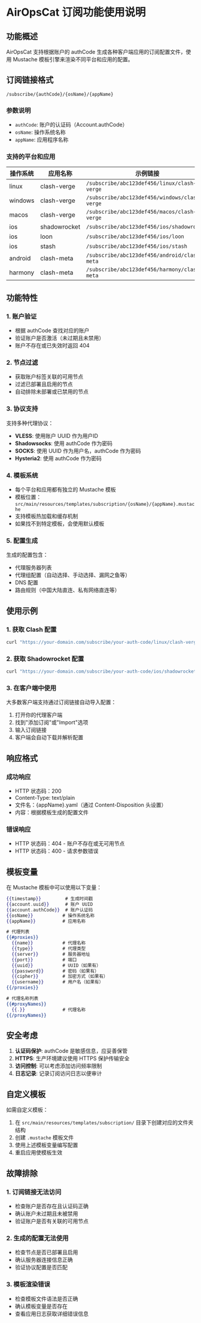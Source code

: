 # AirOpsCat 订阅功能使用说明

## 功能概述

AirOpsCat 支持根据账户的 authCode 生成各种客户端应用的订阅配置文件，使用 Mustache 模板引擎来渲染不同平台和应用的配置。

## 订阅链接格式

```
/subscribe/{authCode}/{osName}/{appName}
```

### 参数说明

- `authCode`: 账户的认证码（Account.authCode）
- `osName`: 操作系统名称
- `appName`: 应用程序名称

### 支持的平台和应用

| 操作系统 | 应用名称 | 示例链接 |
|---------|---------|---------|
| linux | clash-verge | `/subscribe/abc123def456/linux/clash-verge` |
| windows | clash-verge | `/subscribe/abc123def456/windows/clash-verge` |
| macos | clash-verge | `/subscribe/abc123def456/macos/clash-verge` |
| ios | shadowrocket | `/subscribe/abc123def456/ios/shadowrocket` |
| ios | loon | `/subscribe/abc123def456/ios/loon` |
| ios | stash | `/subscribe/abc123def456/ios/stash` |
| android | clash-meta | `/subscribe/abc123def456/android/clash-meta` |
| harmony | clash-meta | `/subscribe/abc123def456/harmony/clash-meta` |

## 功能特性

### 1. 账户验证
- 根据 authCode 查找对应的账户
- 验证账户是否激活（未过期且未禁用）
- 账户不存在或已失效时返回 404

### 2. 节点过滤
- 获取账户标签关联的可用节点
- 过滤已部署且启用的节点
- 自动排除未部署或已禁用的节点

### 3. 协议支持
支持多种代理协议：
- **VLESS**: 使用账户 UUID 作为用户ID
- **Shadowsocks**: 使用 authCode 作为密码
- **SOCKS**: 使用 UUID 作为用户名，authCode 作为密码
- **Hysteria2**: 使用 authCode 作为密码

### 4. 模板系统
- 每个平台和应用都有独立的 Mustache 模板
- 模板位置：`src/main/resources/templates/subscription/{osName}/{appName}.mustache`
- 支持模板热加载和缓存机制
- 如果找不到特定模板，会使用默认模板

### 5. 配置生成
生成的配置包含：
- 代理服务器列表
- 代理组配置（自动选择、手动选择、漏网之鱼等）
- DNS 配置
- 路由规则（中国大陆直连、私有网络直连等）

## 使用示例

### 1. 获取 Clash 配置

```bash
curl "https://your-domain.com/subscribe/your-auth-code/linux/clash-verge"
```

### 2. 获取 Shadowrocket 配置

```bash
curl "https://your-domain.com/subscribe/your-auth-code/ios/shadowrocket"
```

### 3. 在客户端中使用

大多数客户端支持通过订阅链接自动导入配置：

1. 打开你的代理客户端
2. 找到"添加订阅"或"Import"选项
3. 输入订阅链接
4. 客户端会自动下载并解析配置

## 响应格式

### 成功响应
- HTTP 状态码：200
- Content-Type: text/plain
- 文件名：{appName}.yaml（通过 Content-Disposition 头设置）
- 内容：根据模板生成的配置文件

### 错误响应
- HTTP 状态码：404 - 账户不存在或无可用节点
- HTTP 状态码：400 - 请求参数错误

## 模板变量

在 Mustache 模板中可以使用以下变量：

```mustache
{{timestamp}}         # 生成时间戳
{{account.uuid}}      # 账户 UUID
{{account.authCode}}  # 账户认证码
{{osName}}           # 操作系统名称
{{appName}}          # 应用名称

# 代理列表
{{#proxies}}
  {{name}}           # 代理名称
  {{type}}           # 代理类型
  {{server}}         # 服务器地址
  {{port}}           # 端口
  {{uuid}}           # UUID（如果有）
  {{password}}       # 密码（如果有）
  {{cipher}}         # 加密方式（如果有）
  {{username}}       # 用户名（如果有）
{{/proxies}}

# 代理名称列表
{{#proxyNames}}
  {{.}}              # 代理名称
{{/proxyNames}}
```

## 安全考虑

1. **认证码保护**: authCode 是敏感信息，应妥善保管
2. **HTTPS**: 生产环境建议使用 HTTPS 保护传输安全
3. **访问控制**: 可以考虑添加访问频率限制
4. **日志记录**: 记录订阅访问日志以便审计

## 自定义模板

如需自定义模板：

1. 在 `src/main/resources/templates/subscription/` 目录下创建对应的文件夹结构
2. 创建 `.mustache` 模板文件
3. 使用上述模板变量编写配置
4. 重启应用使模板生效

## 故障排除

### 1. 订阅链接无法访问
- 检查账户是否存在且认证码正确
- 确认账户未过期且未被禁用
- 验证账户是否有关联的可用节点

### 2. 生成的配置无法使用
- 检查节点是否已部署且启用
- 确认服务器连接信息正确
- 验证协议配置是否匹配

### 3. 模板渲染错误
- 检查模板文件语法是否正确
- 确认模板变量是否存在
- 查看应用日志获取详细错误信息 